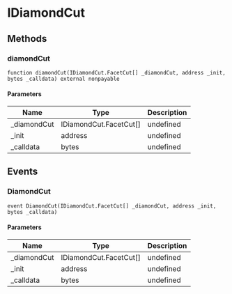 # IDiamondCut









## Methods

### diamondCut

```solidity
function diamondCut(IDiamondCut.FacetCut[] _diamondCut, address _init, bytes _calldata) external nonpayable
```





#### Parameters

| Name | Type | Description |
|---|---|---|
| _diamondCut | IDiamondCut.FacetCut[] | undefined |
| _init | address | undefined |
| _calldata | bytes | undefined |



## Events

### DiamondCut

```solidity
event DiamondCut(IDiamondCut.FacetCut[] _diamondCut, address _init, bytes _calldata)
```





#### Parameters

| Name | Type | Description |
|---|---|---|
| _diamondCut  | IDiamondCut.FacetCut[] | undefined |
| _init  | address | undefined |
| _calldata  | bytes | undefined |




